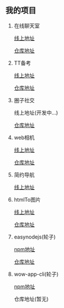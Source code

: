 ## 我的项目

1. 在线聊天室

   [线上地址](http://39.103.233.82/chat)

   [仓库地址](https://github.com/webpon/chat)

2. TT备考

   [线上地址](https://webpon-img.oss-cn-guangzhou.aliyuncs.com/ttBook.png)

   [仓库地址](https://github.com/webpon/TTBook)

3. 圈子社交

   线上地址(开发中...)

   [仓库地址](https://github.com/webpon/SocialCircle)

4. web相机

   [线上地址](https://gitopenchina.gitee.io/camera/)

   [仓库地址](https://github.com/webpon/camera)

5. 简约导航

   [线上地址](http://gitopenchina.gitee.io/simple-navigation/)
   
7. htmlTo图片

   [线上地址](https://gitopenchina.gitee.io/html2canvas-demo)

   [仓库地址](https://github.com/webpon/html2canvasDemo)

6. easynodejs(轮子)

   [npm地址](https://www.npmjs.com/package/easynodejs)

   [仓库地址](https://github.com/webpon/easynodejs)
   
8. wow-app-cli(轮子)

   [npm地址](https://www.npmjs.com/package/wow-app-cli)

   仓库地址(暂无)
